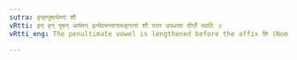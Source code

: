 ```yaml
---
sutra: इन्हन्पूषार्यम्णां शौ
vRtti: इन् हन् पूषन् अर्यमन् इत्येवमन्तानामङ्गानां शौ परत उपधाया दीर्घो भवति ॥
vRtti_eng: The penultimate vowel is lengthened before the affix शि (Nominative and Accusative Plural), when the stem ends in इन्, or हन्, or पूषन् or अर्यमन् ॥

---
```

